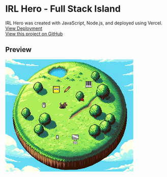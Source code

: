 # IRL Hero - Full Stack Island

IRL Hero was created with JavaScript, Node.js, and deployed using Vercel.
[View Deployment](https://irl-hero.vercel.app/)</br>
[View this project on GitHub](https://github.com/nateykliu/irl-hero)



## Preview

![preview](/public/preview.PNG)

